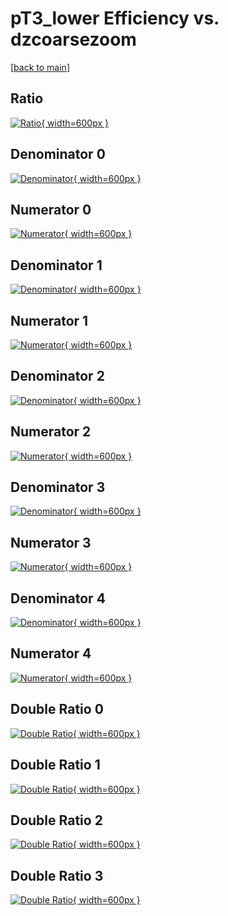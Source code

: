# pT3_lower Efficiency vs. dzcoarsezoom

[[back to main](./)]



## Ratio

[![Ratio](../mtv/var/pT3_lower_loweta_321_-1_eff_dzcoarsezoom.png){ width=600px }](../mtv/var/pT3_lower_loweta_321_-1_eff_dzcoarsezoom.pdf)

## Denominator 0

[![Denominator](../mtv/den/pT3_lower_loweta_321_-1_eff_dzcoarsezoom_den0.png){ width=600px }](../mtv/den/pT3_lower_loweta_321_-1_eff_dzcoarsezoom_den0.pdf)

## Numerator 0

[![Numerator](../mtv/num/pT3_lower_loweta_321_-1_eff_dzcoarsezoom_num0.png){ width=600px }](../mtv/num/pT3_lower_loweta_321_-1_eff_dzcoarsezoom_num0.pdf)

## Denominator 1

[![Denominator](../mtv/den/pT3_lower_loweta_321_-1_eff_dzcoarsezoom_den1.png){ width=600px }](../mtv/den/pT3_lower_loweta_321_-1_eff_dzcoarsezoom_den1.pdf)

## Numerator 1

[![Numerator](../mtv/num/pT3_lower_loweta_321_-1_eff_dzcoarsezoom_num1.png){ width=600px }](../mtv/num/pT3_lower_loweta_321_-1_eff_dzcoarsezoom_num1.pdf)

## Denominator 2

[![Denominator](../mtv/den/pT3_lower_loweta_321_-1_eff_dzcoarsezoom_den2.png){ width=600px }](../mtv/den/pT3_lower_loweta_321_-1_eff_dzcoarsezoom_den2.pdf)

## Numerator 2

[![Numerator](../mtv/num/pT3_lower_loweta_321_-1_eff_dzcoarsezoom_num2.png){ width=600px }](../mtv/num/pT3_lower_loweta_321_-1_eff_dzcoarsezoom_num2.pdf)

## Denominator 3

[![Denominator](../mtv/den/pT3_lower_loweta_321_-1_eff_dzcoarsezoom_den3.png){ width=600px }](../mtv/den/pT3_lower_loweta_321_-1_eff_dzcoarsezoom_den3.pdf)

## Numerator 3

[![Numerator](../mtv/num/pT3_lower_loweta_321_-1_eff_dzcoarsezoom_num3.png){ width=600px }](../mtv/num/pT3_lower_loweta_321_-1_eff_dzcoarsezoom_num3.pdf)

## Denominator 4

[![Denominator](../mtv/den/pT3_lower_loweta_321_-1_eff_dzcoarsezoom_den4.png){ width=600px }](../mtv/den/pT3_lower_loweta_321_-1_eff_dzcoarsezoom_den4.pdf)

## Numerator 4

[![Numerator](../mtv/num/pT3_lower_loweta_321_-1_eff_dzcoarsezoom_num4.png){ width=600px }](../mtv/num/pT3_lower_loweta_321_-1_eff_dzcoarsezoom_num4.pdf)

## Double Ratio 0

[![Double Ratio](../mtv/ratio/pT3_lower_loweta_321_-1_eff_dzcoarsezoom_ratio0.png){ width=600px }](../mtv/ratio/pT3_lower_loweta_321_-1_eff_dzcoarsezoom_ratio0.pdf)

## Double Ratio 1

[![Double Ratio](../mtv/ratio/pT3_lower_loweta_321_-1_eff_dzcoarsezoom_ratio1.png){ width=600px }](../mtv/ratio/pT3_lower_loweta_321_-1_eff_dzcoarsezoom_ratio1.pdf)

## Double Ratio 2

[![Double Ratio](../mtv/ratio/pT3_lower_loweta_321_-1_eff_dzcoarsezoom_ratio2.png){ width=600px }](../mtv/ratio/pT3_lower_loweta_321_-1_eff_dzcoarsezoom_ratio2.pdf)

## Double Ratio 3

[![Double Ratio](../mtv/ratio/pT3_lower_loweta_321_-1_eff_dzcoarsezoom_ratio3.png){ width=600px }](../mtv/ratio/pT3_lower_loweta_321_-1_eff_dzcoarsezoom_ratio3.pdf)

